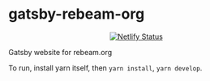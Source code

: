 # gatsby-rebeam-org

<p align="center">
  <a href="https://app.netlify.com/sites/epic-elion-9d3a5f/deploys">
    <img alt="Netlify Status" src="https://api.netlify.com/api/v1/badges/51b0254b-7980-42a3-8812-94d0ca469ae9/deploy-status" />
  </a>
</p>

Gatsby website for rebeam.org

To run, install yarn itself, then `yarn install`, `yarn develop`.
